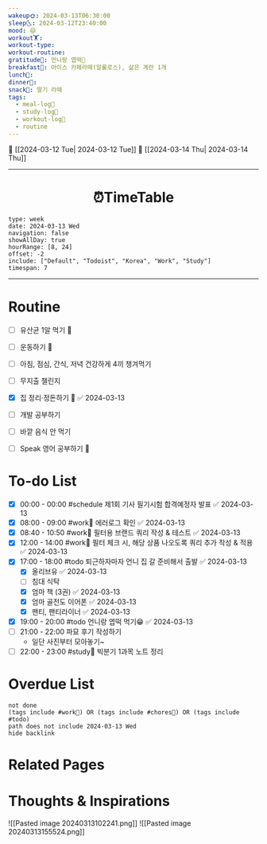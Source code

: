 ```yaml
---
wakeup🌞: 2024-03-13T06:30:00
sleep🌜: 2024-03-12T23:40:00
mood: 😄
workout🏋️: 
workout-type: 
workout-routine: 
gratitude🙏: 언니랑 엽떡🍲
breakfast🍳: 아이스 카페라떼(알룰로스), 삶은 계란 1개
lunch🍚: 
dinner🥗: 
snack🍬: 딸기 라떼
tags:
  - meal-log📝
  - study-log📓
  - workout-log💪
  - routine
---
```


🔺 [[2024-03-12 Tue| 2024-03-12 Tue]]
🔻 [[2024-03-14 Thu| 2024-03-14 Thu]]
___
<h1> <center>⏰TimeTable </center> </h1>

```gEvent
type: week
date: 2024-03-13 Wed
navigation: false
showAllDay: true
hourRange: [8, 24]
offset: -2
include: ["Default", "Todoist", "Korea", "Work", "Study"]
timespan: 7
```

--- 


# Routine 

- [ ] 유산균 1알 먹기 🔼 
- [ ] 운동하기 🔼
- [ ] 아침, 점심, 간식, 저녁 건강하게 4끼 챙겨먹기
- [ ] 무지출 챌린지 
- [x] 집 정리·정돈하기 🔼 ✅ 2024-03-13
- [ ] 개발 공부하기
- [ ] 바깥 음식 안 먹기 
- [ ] Speak 영어 공부하기 🔼 


# To-do List

- [x] 00:00 - 00:00 #schedule 제1회 기사 필기시험 합격예정자 발표 ✅ 2024-03-13
- [x] 08:00 - 09:00 #work💼 에러로그 확인 ✅ 2024-03-13
- [x] 08:40 - 10:50 #work💼 필터용 브랜드 쿼리 작성 & 테스트 ✅ 2024-03-13
- [x] 12:00 - 14:00 #work💼 필터 체크 시, 해당 상품 나오도록 쿼리 추가 작성 & 적용 ✅ 2024-03-13
- [x] 17:00 - 18:00 #todo 퇴근하자마자 언니 집 갈 준비해서 출발 ✅ 2024-03-13
	- [x] 올리브유 ✅ 2024-03-13
	- [ ] 침대 식탁
	- [x] 엄마 책 (3권) ✅ 2024-03-13
	- [x] 엄마 골전도 이어폰 ✅ 2024-03-13
	- [x] 팬티, 팬티라이너 ✅ 2024-03-13
- [x] 19:00 - 20:00 #todo 언니랑 엽떡 먹기😁 ✅ 2024-03-13
- [ ] 21:00 - 22:00  파묘 후기 작성하기
	- 일단 사진부터 모아놓기~
- [ ] 22:00 - 23:00 #study📓 빅분기 1과목 노트 정리

# Overdue List
```tasks
not done
(tags include #work💼) OR (tags include #chores🧺) OR (tags include #todo)
path does not include 2024-03-13 Wed
hide backlink
```

# Related Pages



# Thoughts & Inspirations

![[Pasted image 20240313102241.png]]
![[Pasted image 20240313155524.png]]